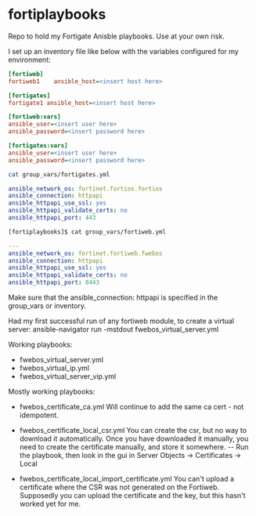 # fortiplaybooks

Repo to hold my Fortigate Anisble playbooks. Use at your own risk.


I set up an inventory file like below with the variables configured for my environment:

```ini
[fortiweb]
fortiweb1    ansible_host=<insert host here>

[fortigates]
fortigate1 ansible_host=<insert host here>

[fortiweb:vars]
ansible_user=<insert user here>
ansible_password=<insert password here>

[fortigates:vars]
ansible_user=<insert user here>
ansible_password=<insert password here>
```

```sh
cat group_vars/fortigates.yml 
```
```yaml
ansible_network_os: fortinet.fortios.fortios
ansible_connection: httpapi
ansible_httpapi_use_ssl: yes
ansible_httpapi_validate_certs: no
ansible_httpapi_port: 443
```
```sh
[fortiplaybooks]$ cat group_vars/fortiweb.yml 
```
```yaml
---
ansible_network_os: fortinet.fortiweb.fwebos
ansible_connection: httpapi
ansible_httpapi_use_ssl: yes
ansible_httpapi_validate_certs: no
ansible_httpapi_port: 8443
```

Make sure that the ansible_connection: httpapi is specified in the group_vars or inventory.

Had my first successful run of any fortiweb module, to create a virtual server:
ansible-navigator run -mstdout fwebos_virtual_server.yml 

Working playbooks:
- fwebos_virtual_server.yml
- fwebos_virtual_ip.yml
- fwebos_virtual_server_vip.yml

Mostly working playbooks:
- fwebos_certificate_ca.yml
Will continue to add the same ca cert - not idempotent.

- fwebos_certificate_local_csr.yml 
You can create the csr, but no way to download it automatically. Once you have downloaded 
it manually, you need to create the certificate manually, and store it somewhere.
-- Run the playbook, then look in the gui in Server Objects -> Certificates -> Local
- fwebos_certificate_local_import_certificate.yml
You can't upload a certificate where the CSR was not generated on the Fortiweb.
Supposedly you can upload the certificate and the key, but this hasn't worked yet for me.

